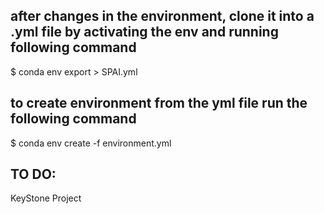 ## after changes in the environment, clone it into a .yml file by activating the env and running following command
$ conda env export > SPAI.yml

## to create environment from the yml file run the following command
$ conda env create -f environment.yml

## TO DO:
KeyStone Project
